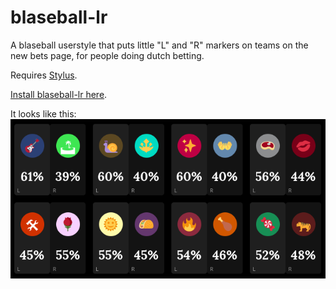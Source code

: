 # blaseball-lr
A blaseball userstyle that puts little "L" and "R" markers on teams on the new bets page, for people doing dutch betting.

Requires [Stylus](https://add0n.com/stylus.html).

[Install blaseball-lr here](https://github.com/Absotively/blaseball-lr/raw/main/blaseball-lr.user.css).

It looks like this:
![Screenshot of new bet screen with L and R added](blaseball-lr-screenshot.png)
